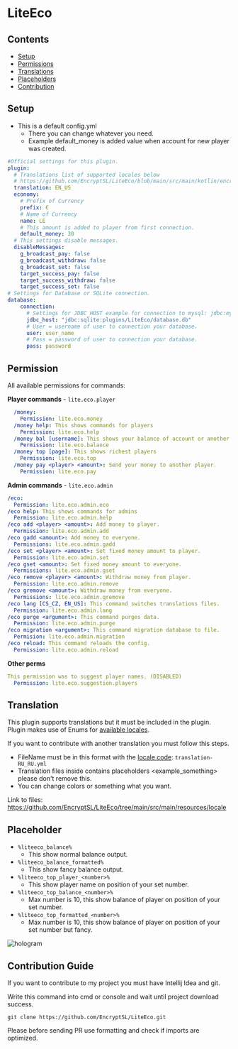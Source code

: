 # LiteEco

## Contents
- [Setup](#setup)
- [Permissions](#permission)
- [Translations](#translation)
- [Placeholders](#placeholder)
- [Contribution](#contribution-guide)

## Setup

- This is a default config.yml
  - There you can change whatever you need.
  - Example default_money is added value when account for new player was created.
````YAML
#Official settings for this plugin.
plugin:
  # Translations list of supported locales below
  # https://github.com/EncryptSL/LiteEco/blob/main/src/main/kotlin/encryptsl/cekuj/net/api/enums/TranslationKey.kt
  translation: EN_US
  economy:
    # Prefix of Currency
    prefix: €
    # Name of Currency
    name: LE
    # This amount is added to player from first connection.
    default_money: 30
  # This settings disable messages.
  disableMessages:
    g_broadcast_pay: false
    g_broadcast_withdraw: false
    g_broadcast_set: false
    target_success_pay: false
    target_success_withdraw: false
    target_success_set: false
# Settings for Database or SQLite connection.
database:
    connection:
      # Settings for JDBC_HOST example for connection to mysql: jdbc:mysql://your_host:port/name_of_database
      jdbc_host: "jdbc:sqlite:plugins/LiteEco/database.db"
      # User = username of user to connection your database.
      user: user_name
      # Pass = password of user to connection your database.
      pass: password
````

## Permission
All available permissions for commands:

**Player commands** - `lite.eco.player`
```YAML
  /money:
    Permission: lite.eco.money
  /money help: This shows commands for players
    Permission: lite.eco.help
  /money bal [username]: This shows your balance of account or another player
    Permission: lite.eco.balance
  /money top [page]: This shows richest players
    Permission: lite.eco.top
  /money pay <player> <amount>: Send your money to another player.
    Permission: lite.eco.pay
```

**Admin commands** - `lite.eco.admin`
```YAML
/eco:
  Permission: lite.eco.admin.eco
/eco help: This shows commands for admins
  Permission: lite.eco.admin.help
/eco add <player> <amount>: Add money to player.
  Permission: lite.eco.admin.add
/eco gadd <amount>: Add money to everyone.
  Permissions: lite.eco.admin.gadd
/eco set <player> <amount>: Set fixed money amount to player.
  Permission: lite.eco.admin.set
/eco gset <amount>: Set fixed money amount to everyone.
  Permissions: lite.eco.admin.gset
/eco remove <player> <amount>: Withdraw money from player.
  Permission: lite.eco.admin.remove
/eco gremove <amount>: Withdraw money from everyone.
  Permissions: lite.eco.admin.gremove
/eco lang [CS_CZ, EN_US]: This command switches translations files.
  Permission: lite.eco.admin.lang
/eco purge <argument>: This command purges data.
  Permission: lite.eco.admin.purge
/eco migration <argument>: This command migration database to file.
  Permision: lite.eco.admin.migration
/eco reload: This command reloads the config.
  Permission: lite.eco.admin.reload
```

**Other perms**
```YAML
This permission was to suggest player names. (DISABLED)
  Permission: lite.eco.suggestion.players
```

## Translation
This plugin supports translations but it must be included in the plugin.
Plugin makes use of Enums for [available locales](https://github.com/LcyDev/LiteEco/blob/main/src/main/kotlin/encryptsl/cekuj/net/api/enums/TranslationKey.kt).

If you want to contribute with another translation you must follow this steps.
- FileName must be in this format with the [locale code](https://www.ibm.com/docs/en/radfws/9.6.1?topic=overview-locales-code-pages-supported): `translation-RU_RU.yml`
- Translation files inside contains placeholders <example_something> please don't remove this.
- You can change colors or something what you want.

Link to files: https://github.com/EncryptSL/LiteEco/tree/main/src/main/resources/locale

## Placeholder
- `%liteeco_balance%`
  - This show normal balance output.
- `%liteeco_balance_formatted%`
   - This show fancy balance output.
- `%liteeco_top_player_<number>%`
   - This show player name on position of your set number.
- `%liteeco_top_balance_<number>%`
   - Max number is 10, this show balance of player on position of your set number.
- `%liteeco_top_formatted_<number>%`
   - Max number is 10, this show balance of player on position of your set number but fancy.
  
![hologram](https://user-images.githubusercontent.com/9441083/170329930-9e457436-fd89-4fde-ab19-0dbc843d12bd.png)

## Contribution Guide

If you want to contribute to my project you must have Intellij Idea and git.

Write this command into cmd or console and wait until project download success.

`git clone https://github.com/EncryptSL/LiteEco.git`

Please before sending PR use formatting and check if imports are optimized.

